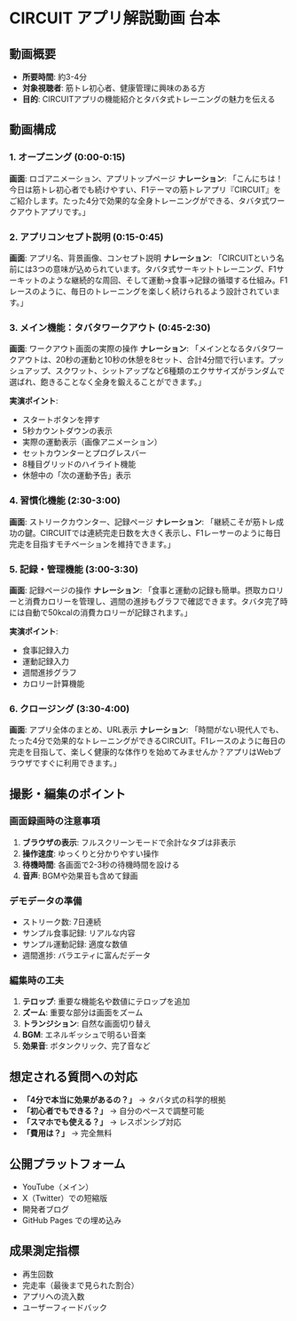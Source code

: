 # CIRCUIT アプリ解説動画 台本

## 動画概要
- **所要時間**: 約3-4分
- **対象視聴者**: 筋トレ初心者、健康管理に興味のある方
- **目的**: CIRCUITアプリの機能紹介とタバタ式トレーニングの魅力を伝える

## 動画構成

### 1. オープニング (0:00-0:15)
**画面**: ロゴアニメーション、アプリトップページ
**ナレーション**: 
「こんにちは！今日は筋トレ初心者でも続けやすい、F1テーマの筋トレアプリ『CIRCUIT』をご紹介します。たった4分で効果的な全身トレーニングができる、タバタ式ワークアウトアプリです。」

### 2. アプリコンセプト説明 (0:15-0:45)
**画面**: アプリ名、背景画像、コンセプト説明
**ナレーション**: 
「CIRCUITという名前には3つの意味が込められています。タバタ式サーキットトレーニング、F1サーキットのような継続的な周回、そして運動→食事→記録の循環する仕組み。F1レースのように、毎日のトレーニングを楽しく続けられるよう設計されています。」

### 3. メイン機能：タバタワークアウト (0:45-2:30)
**画面**: ワークアウト画面の実際の操作
**ナレーション**: 
「メインとなるタバタワークアウトは、20秒の運動と10秒の休憩を8セット、合計4分間で行います。プッシュアップ、スクワット、シットアップなど6種類のエクササイズがランダムで選ばれ、飽きることなく全身を鍛えることができます。」

**実演ポイント**:
- スタートボタンを押す
- 5秒カウントダウンの表示
- 実際の運動表示（画像アニメーション）
- セットカウンターとプログレスバー
- 8種目グリッドのハイライト機能
- 休憩中の「次の運動予告」表示

### 4. 習慣化機能 (2:30-3:00)
**画面**: ストリークカウンター、記録ページ
**ナレーション**: 
「継続こそが筋トレ成功の鍵。CIRCUITでは連続完走日数を大きく表示し、F1レーサーのように毎日完走を目指すモチベーションを維持できます。」

### 5. 記録・管理機能 (3:00-3:30)
**画面**: 記録ページの操作
**ナレーション**: 
「食事と運動の記録も簡単。摂取カロリーと消費カロリーを管理し、週間の進捗もグラフで確認できます。タバタ完了時には自動で50kcalの消費カロリーが記録されます。」

**実演ポイント**:
- 食事記録入力
- 運動記録入力
- 週間進捗グラフ
- カロリー計算機能

### 6. クロージング (3:30-4:00)
**画面**: アプリ全体のまとめ、URL表示
**ナレーション**: 
「時間がない現代人でも、たった4分で効果的なトレーニングができるCIRCUIT。F1レースのように毎日の完走を目指して、楽しく健康的な体作りを始めてみませんか？アプリはWebブラウザですぐに利用できます。」

## 撮影・編集のポイント

### 画面録画時の注意事項
1. **ブラウザの表示**: フルスクリーンモードで余計なタブは非表示
2. **操作速度**: ゆっくりと分かりやすい操作
3. **待機時間**: 各画面で2-3秒の待機時間を設ける
4. **音声**: BGMや効果音も含めて録画

### デモデータの準備
- ストリーク数: 7日連続
- サンプル食事記録: リアルな内容
- サンプル運動記録: 適度な数値
- 週間進捗: バラエティに富んだデータ

### 編集時の工夫
1. **テロップ**: 重要な機能名や数値にテロップを追加
2. **ズーム**: 重要な部分は画面をズーム
3. **トランジション**: 自然な画面切り替え
4. **BGM**: エネルギッシュで明るい音楽
5. **効果音**: ボタンクリック、完了音など

## 想定される質問への対応
- **「4分で本当に効果があるの？」** → タバタ式の科学的根拠
- **「初心者でもできる？」** → 自分のペースで調整可能
- **「スマホでも使える？」** → レスポンシブ対応
- **「費用は？」** → 完全無料

## 公開プラットフォーム
- YouTube（メイン）
- X（Twitter）での短縮版
- 開発者ブログ
- GitHub Pages での埋め込み

## 成果測定指標
- 再生回数
- 完走率（最後まで見られた割合）
- アプリへの流入数
- ユーザーフィードバック